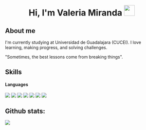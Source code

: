 <h1 align="center"><b>Hi, I'm Valeria Miranda </b><img src="https://media.giphy.com/media/ObNTw8Uzwy6KQ/giphy.gif" width="35"></h1>

## About me

I'm currently studying at Universidad de Guadalajara (CUCEI). I love learning, making progress, and solving challenges. 

  "Sometimes, the best lessons come from breaking things".

## Skills

<h4> Languages </h4>
<span> 
  <img src="https://img.shields.io/badge/HTML5-E34F26?style=for-the-badge&logo=html5&logoColor=white">
  <img src="https://img.shields.io/badge/JavaScript-F7DF1E?style=for-the-badge&logo=javascript&logoColor=black">
  <img src="https://img.shields.io/badge/Java-ED8B00?style=for-the-badge&logo=java&logoColor=white">
  <img src="https://img.shields.io/badge/C-00599C?style=for-the-badge&logo=c&logoColor=white">
  <img src="https://img.shields.io/badge/c++-%2300599C.svg?style=for-the-badge&logo=c%2B%2B&logoColor=white">
  <img src="https://img.shields.io/badge/python-3670A0?style=for-the-badge&logo=python&logoColor=ffdd54">
  <img src="https://img.shields.io/badge/bootstrap-%238511FA.svg?style=for-the-badge&logo=bootstrap&logoColor=white">


<h2>Github stats:</h2> 

[![](https://github-readme-streak-stats.herokuapp.com/?user=valem810&theme=holi-theme)](https://github.com/valem810)
</div>
  


 
